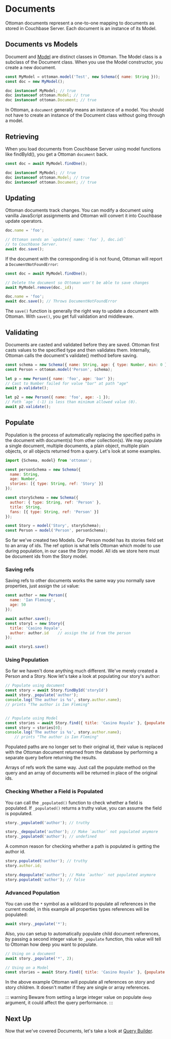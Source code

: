 # Documents
Ottoman documents represent a one-to-one mapping to documents as stored in Couchbase Server. Each document is an instance of its Model.


## Documents vs Models

Document and [Model](/guides/model) are distinct classes in Ottoman. The Model class is a subclass of the Document class. 
When you use the Model constructor, you create a new document.

```javascript
const MyModel = ottoman.model('Test', new Schema({ name: String }));
const doc = new MyModel();

doc instanceof MyModel; // true
doc instanceof ottoman.Model; // true
doc instanceof ottoman.Document; // true
```

In Ottoman, a `document` generally means an instance of a model. You should not have to create an instance of the Document class without going through a model.

## Retrieving

When you load documents from Couchbase Server using model functions like findById(), you get a Ottoman `document` back.

```javascript
const doc = await MyModel.findOne();

doc instanceof MyModel; // true
doc instanceof ottoman.Model; // true
doc instanceof ottoman.Document; // true
```

## Updating

Ottoman documents track changes. You can modify a document using vanilla JavaScript assignments and Ottoman will convert it into Couchbase update operators.

```javascript
doc.name = 'foo';

// Ottoman sends an `update({ name: 'foo' }, doc.id)`
// to Couchbase Server.
await doc.save();
```

If the document with the corresponding id is not found, Ottoman will report a `DocumentNotFoundError`:

```javascript
const doc = await MyModel.findOne();

// Delete the document so Ottoman won't be able to save changes
await MyModel.remove(doc._id);

doc.name = 'foo';
await doc.save(); // Throws DocumentNotFoundError
```

The `save()` function is generally the right way to update a document with Ottoman. With `save()`, you get full validation and middleware.

## Validating

Documents are casted and validated before they are saved. 
Ottoman first casts values to the specified type and then validates them. Internally, 
Ottoman calls the document's validate() method before saving.

```javascript
const schema = new Schema({ name: String, age: { type: Number, min: 0 } });
const Person = ottoman.model('Person', schema);

let p = new Person({ name: 'foo', age: 'bar' });
// Cast to Number failed for value "bar" at path "age"
await p.validate();

let p2 = new Person({ name: 'foo', age: -1 });
// Path `age` (-1) is less than minimum allowed value (0).
await p2.validate();
```

## Populate

Population is the process of automatically replacing the specified paths in the document with document(s) from other collection(s).
We may populate a single document, multiple documents, a plain object, multiple plain objects, or all objects returned from a query.
Let's look at some examples.


```javascript
import {Schema, model} from 'ottoman';

const personSchema = new Schema({
  name: String,
  age: Number,
  stories: [{ type: String, ref: 'Story' }]
});

const storySchema = new Schema({
  author: { type: String, ref: 'Person' },
  title: String,
  fans: [{ type: String, ref: 'Person' }]
});

const Story = model('Story', storySchema);
const Person = model('Person', personSchema);
```

So far we've created two Models. Our Person model has its stories field set to an array of ids.
The ref option is what tells Ottoman which model to use during population, in our case the Story model.
All ids we store here must be document ids from the Story model.

### Saving refs

Saving refs to other documents works the same way you normally save properties, just assign the `id` value:

```javascript
const author = new Person({
  name: 'Ian Fleming',
  age: 50
});

await author.save();
const story1 = new Story({
  title: 'Casino Royale',
  author: author.id    // assign the id from the person
});

await story1.save()
```

### Using Population

So far we haven't done anything much different. We've merely created a Person and a Story.
Now let's take a look at populating our story's author:

```javascript
// Populate using document
const story = await Story.findById('storyId')
await story._populate('author');
console.log('The author is %s', story.author.name);
// prints "The author is Ian Fleming"


// Populate using Model
const stories = await Story.find({ title: 'Casino Royale' }, {populate: 'author'})
const story = stories[0];
console.log('The author is %s', story.author.name);
    // prints "The author is Ian Fleming"
```

Populated paths are no longer set to their original id, their value is replaced with the Ottoman document returned from the database by performing a separate query before returning the results.

Arrays of refs work the same way. Just call the populate method on the query and an array of documents will be returned in place of the original ids.

### Checking Whether a Field is Populated

You can call the `_populated()` function to check whether a field is populated. If `_populated()` returns a truthy value, you can assume the field is populated.

```javascript
story._populated('author'); // truthy

story._depopulate('author'); // Make `author` not populated anymore
story._populated('author'); // undefined
```

A common reason for checking whether a path is populated is getting the author id.

```javascript
story.populated('author'); // truthy
story.author.id; 

story.depopulate('author'); // Make `author` not populated anymore
story.populated('author'); // false
```

### Advanced Population

You can use the `*` symbol as a wildcard to populate all references in the current model, in this example all properties types references will be populated:

```javascript
await story._populate('*');
```

Also, you can setup to automatically populate child document references, by passing a second integer value to `_populate` function,
this value will tell to Ottoman how deep you want to populate.

```javascript
// Using on a document
await story._populate('*', 2);

// Using on a Model
const stories = await Story.find({ title: 'Casino Royale' }, {populate: 'author', populateMaxDeep: 2})
```

In the above example Ottoman will populate all references on story and story children. 
It doesn't matter if they are single or array references.

::: warning
Beware from setting a large integer value on populate `deep` argument, it could affect the query performance.
:::


## Next Up
Now that we've covered Documents, let's take a look at [Query Builder](/guides/query-builder).
